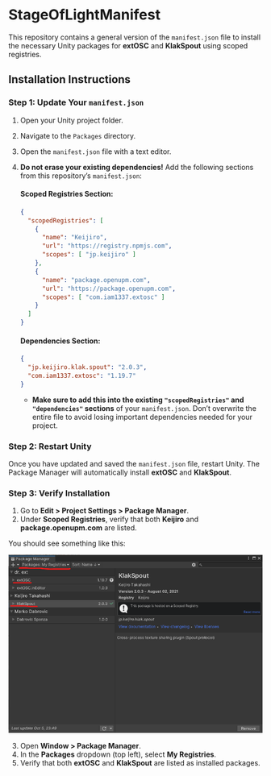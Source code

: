 # StageOfLightManifest

This repository contains a general version of the `manifest.json` file to install the necessary Unity packages for **extOSC** and **KlakSpout** using scoped registries.

## Installation Instructions

### Step 1: Update Your `manifest.json`

1. Open your Unity project folder.
2. Navigate to the `Packages` directory.
3. Open the `manifest.json` file with a text editor.
4. **Do not erase your existing dependencies!** Add the following sections from this repository’s `manifest.json`:
   
   #### Scoped Registries Section:
   ```json
   {
     "scopedRegistries": [
       {
         "name": "Keijiro",
         "url": "https://registry.npmjs.com",
         "scopes": [ "jp.keijiro" ]
       },
       {
         "name": "package.openupm.com",
         "url": "https://package.openupm.com",
         "scopes": [ "com.iam1337.extosc" ]
       }
     ]
   }
   ```
   
   #### Dependencies Section:
   ```json
   {
     "jp.keijiro.klak.spout": "2.0.3",
     "com.iam1337.extosc": "1.19.7"
   }
   ```
   
   - **Make sure to add this into the existing `"scopedRegistries"` and `"dependencies"` sections** of your `manifest.json`. Don’t overwrite the entire file to avoid losing important dependencies needed for your project.

### Step 2: Restart Unity

Once you have updated and saved the `manifest.json` file, restart Unity. The Package Manager will automatically install **extOSC** and **KlakSpout**.

### Step 3: Verify Installation

1. Go to **Edit > Project Settings > Package Manager**.
2. Under **Scoped Registries**, verify that both **Keijiro** and **package.openupm.com** are listed.

You should see something like this:

![My Registries](https://github.com/hsuehyt/StageOfLightManifest/blob/main/Snapshots/My%20Registries.png)

3. Open **Window > Package Manager**.
4. In the **Packages** dropdown (top left), select **My Registries**.
5. Verify that both **extOSC** and **KlakSpout** are listed as installed packages.